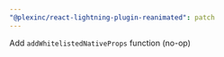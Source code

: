 ```yaml
---
"@plexinc/react-lightning-plugin-reanimated": patch
---
```


Add `addWhitelistedNativeProps` function (no-op)
